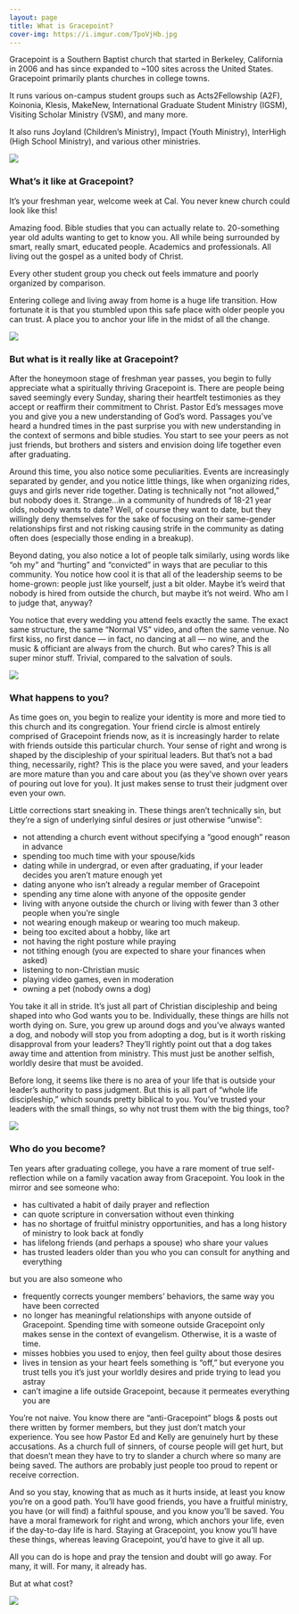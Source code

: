 ```yaml
---
layout: page
title: What is Gracepoint?
cover-img: https://i.imgur.com/TpoVjHb.jpg
---
```


Gracepoint is a Southern Baptist church that started in Berkeley, California in 2006 and has since expanded to ~100 sites across the United States. Gracepoint primarily plants churches in college towns. 

It runs various on-campus student groups such as Acts2Fellowship (A2F), Koinonia, Klesis, MakeNew, International Graduate Student Ministry (IGSM), Visiting Scholar Ministry (VSM), and many more.

It also runs Joyland (Children’s Ministry), Impact (Youth Ministry), InterHigh (High School Ministry), and various other ministries.

![](https://i.imgur.com/hDfjI0N.jpg)

### What’s it like at Gracepoint?

It’s your freshman year, welcome week at Cal. You never knew church could look like this!

Amazing food. Bible studies that you can actually relate to. 20-something year old adults wanting to get to know you. All while being surrounded by smart, really smart, educated people. Academics and professionals. All living out the gospel as a united body of Christ. 

Every other student group you check out feels immature and poorly organized by comparison.

Entering college and living away from home is a huge life transition. How fortunate it is that you stumbled upon this safe place with older people you can trust. A place you to anchor your life in the midst of all the change.

![](https://i.imgur.com/qHTDOWE.jpg)

### But what is it really like at Gracepoint?

After the honeymoon stage of freshman year passes, you begin to fully appreciate what a spiritually thriving Gracepoint is. There are people being saved seemingly every Sunday, sharing their heartfelt testimonies as they accept or reaffirm their commitment to Christ. Pastor Ed’s messages move you and give you a new understanding of God’s word. Passages you’ve heard a hundred times in the past surprise you with new understanding in the context of sermons and bible studies. You start to see your peers as not just friends, but brothers and sisters and envision doing life together even after graduating.

Around this time, you also notice some peculiarities. Events are increasingly separated by gender, and you notice little things, like when organizing rides, guys and girls never ride together. Dating is technically not “not allowed,” but nobody does it. Strange…in a community of hundreds of 18-21 year olds, nobody wants to date? Well, of course they want to date, but they willingly deny themselves for the sake of focusing on their same-gender relationships first and not risking causing strife in the community as dating often does (especially those ending in a breakup).

Beyond dating, you also notice a lot of people talk similarly, using words like “oh my” and “hurting” and “convicted” in ways that are peculiar to this community. You notice how cool it is that all of the leadership seems to be home-grown: people just like yourself, just a bit older. Maybe it’s weird that nobody is hired from outside the church, but maybe it’s not weird. Who am I to judge that, anyway? 

You notice that every wedding you attend feels exactly the same. The exact same structure, the same “Normal VS” video, and often the same venue. No first kiss, no first dance — in fact, no dancing at all — no wine, and the music & officiant are always from the church. But who cares? This is all super minor stuff. Trivial, compared to the salvation of souls. 

![](https://i.imgur.com/9XaKDzG.jpg)

### What happens to you?

As time goes on, you begin to realize your identity is more and more tied to this church and its congregation. Your friend circle is almost entirely comprised of Gracepoint friends now, as it is increasingly harder to relate with friends outside this particular church. Your sense of right and wrong is shaped by the discipleship of your spiritual leaders. But that’s not a bad thing, necessarily, right? This is the place you were saved, and your leaders are more mature than you and care about you (as they’ve shown over years of pouring out love for you). It just makes sense to trust their judgment over even your own.

Little corrections start sneaking in. These things aren’t technically sin, but they’re a sign of underlying sinful desires or just otherwise “unwise”:

- not attending a church event without specifying a “good enough” reason in advance
- spending too much time with your spouse/kids
- dating while in undergrad, or even after graduating, if your leader decides you aren’t mature enough yet
- dating anyone who isn’t already a regular member of Gracepoint
- spending any time alone with anyone of the opposite gender
- living with anyone outside the church or living with fewer than 3 other people when you’re single
- not wearing enough makeup or wearing too much makeup.
- being too excited about a hobby, like art
- not having the right posture while praying
- not tithing enough (you are expected to share your finances when asked)
- listening to non-Christian music
- playing video games, even in moderation
- owning a pet (nobody owns a dog)

You take it all in stride. It’s just all part of Christian discipleship and being shaped into who God wants you to be. Individually, these things are hills not worth dying on. Sure, you grew up around dogs and you’ve always wanted a dog, and nobody will stop you from adopting a dog, but is it worth risking disapproval from your leaders? They’ll rightly point out that a dog takes away time and attention from ministry. This must just be another selfish, worldly desire that must be avoided.

Before long, it seems like there is no area of your life that is outside your leader’s authority to pass judgment. But this is all part of “whole life discipleship,” which sounds pretty biblical to you. You’ve trusted your leaders with the small things, so why not trust them with the big things, too?

![](https://i.imgur.com/vOlwpP8.jpg)

### Who do you become?

Ten years after graduating college, you have a rare moment of true self-reflection while on a family vacation away from Gracepoint. You look in the mirror and see someone who:

- has cultivated a habit of daily prayer and reflection
- can quote scripture in conversation without even thinking
- has no shortage of fruitful ministry opportunities, and has a long history of ministry to look back at fondly
- has lifelong friends (and perhaps a spouse) who share your values
- has trusted leaders older than you who you can consult for anything and everything

but you are also someone who

- frequently corrects younger members’ behaviors, the same way you have been corrected
- no longer has meaningful relationships with anyone outside of Gracepoint. Spending time with someone outside Gracepoint only makes sense in the context of evangelism. Otherwise, it is a waste of time.
- misses hobbies you used to enjoy, then feel guilty about those desires
- lives in tension as your heart feels something is “off,” but everyone you trust tells you it’s just your worldly desires and pride trying to lead you astray
- can’t imagine a life outside Gracepoint, because it permeates everything you are

You’re not naive. You know there are “anti-Gracepoint” blogs & posts out there written by former members, but they just don’t match your experience. You see how Pastor Ed and Kelly are genuinely hurt by these accusations. As a church full of sinners, of course people will get hurt, but that doesn’t mean they have to try to slander a church where so many are being saved. The authors are probably just people too proud to repent or receive correction.

And so you stay, knowing that as much as it hurts inside, at least you know you’re on a good path. You’ll have good friends, you have a fruitful ministry, you have (or will find) a faithful spouse, and you know you’ll be saved. You have a moral framework for right and wrong, which anchors your life, even if the day-to-day life is hard. Staying at Gracepoint, you know you’ll have these things, whereas leaving Gracepoint, you’d have to give it all up.

All you can do is hope and pray the tension and doubt will go away. For many, it will. For many, it already has.

But at what cost?

![](https://i.imgur.com/mb5449T.jpg)
